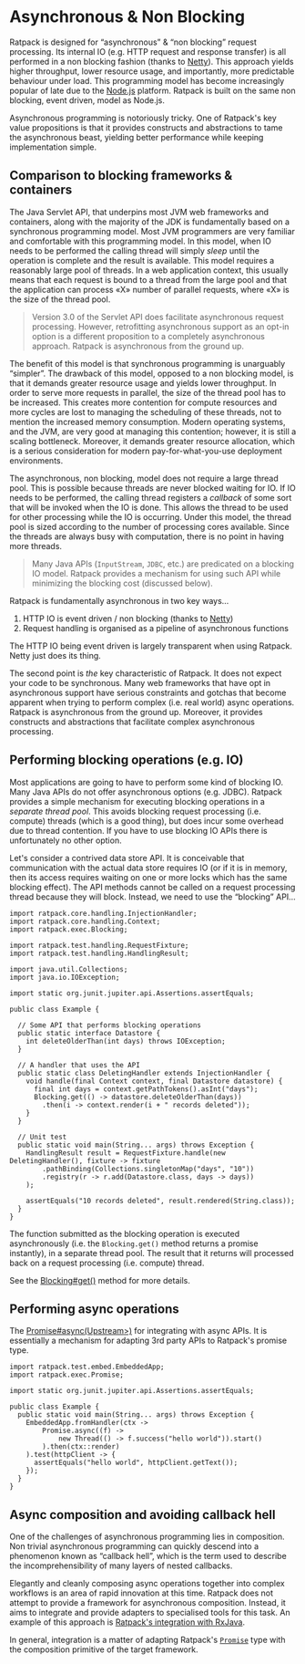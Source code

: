 # Asynchronous & Non Blocking

Ratpack is designed for “asynchronous” & “non blocking” request processing.
Its internal IO (e.g. HTTP request and response transfer) is all performed in a non blocking fashion (thanks to [Netty](http://netty.io/)).
This approach yields higher throughput, lower resource usage, and importantly, more predictable behaviour under load.
This programming model has become increasingly popular of late due to the [Node.js](http://nodejs.org) platform.
Ratpack is built on the same non blocking, event driven, model as Node.js.

Asynchronous programming is notoriously tricky.
One of Ratpack's key value propositions is that it provides constructs and abstractions to tame the asynchronous beast, yielding better performance while keeping implementation simple.

## Comparison to blocking frameworks & containers

The Java Servlet API, that underpins most JVM web frameworks and containers, along with the majority of the JDK is fundamentally based on a synchronous programming model.
Most JVM programmers are very familiar and comfortable with this programming model.
In this model, when IO needs to be performed the calling thread will simply _sleep_ until the operation is complete and the result is available.
This model requires a reasonably large pool of threads.
In a web application context, this usually means that each request is bound to a thread from the large pool and that the application can process «X» number of parallel requests, where «X» is the size of the thread pool.

> Version 3.0 of the Servlet API does facilitate asynchronous request processing.
> However, retrofitting asynchronous support as an opt-in option is a different proposition to a completely asynchronous approach.
> Ratpack is asynchronous from the ground up.

The benefit of this model is that synchronous programming is unarguably “simpler”.
The drawback of this model, opposed to a non blocking model, is that it demands greater resource usage and yields lower throughput.
In order to serve more requests in parallel, the size of the thread pool has to be increased.
This creates more contention for compute resources and more cycles are lost to managing the scheduling of these threads, not to mention the increased memory consumption.
Modern operating systems, and the JVM, are very good at managing this contention; however, it is still a scaling bottleneck.
Moreover, it demands greater resource allocation, which is a serious consideration for modern pay-for-what-you-use deployment environments.

The asynchronous, non blocking, model does not require a large thread pool.
This is possible because threads are never blocked waiting for IO.
If IO needs to be performed, the calling thread registers a _callback_ of some sort that will be invoked when the IO is done.
This allows the thread to be used for other processing while the IO is occurring.
Under this model, the thread pool is sized according to the number of processing cores available.
Since the threads are always busy with computation, there is no point in having more threads.

> Many Java APIs (`InputStream`, `JDBC`, etc.) are predicated on a blocking IO model.
> Ratpack provides a mechanism for using such API while minimizing the blocking cost (discussed below).

Ratpack is fundamentally asynchronous in two key ways…

1. HTTP IO is event driven / non blocking (thanks to [Netty](http://netty.io/))
2. Request handling is organised as a pipeline of asynchronous functions

The HTTP IO being event driven is largely transparent when using Ratpack.
Netty just does its thing.

The second point is _the_ key characteristic of Ratpack.
It does not expect your code to be synchronous.
Many web frameworks that have opt in asynchronous support have serious constraints and gotchas that become apparent when trying to perform complex (i.e. real world) async operations.
Ratpack is asynchronous from the ground up.
Moreover, it provides constructs and abstractions that facilitate complex asynchronous processing.

## Performing blocking operations (e.g. IO)

Most applications are going to have to perform some kind of blocking IO.
Many Java APIs do not offer asynchronous options (e.g. JDBC).
Ratpack provides a simple mechanism for executing blocking operations in a _separate thread pool_.
This avoids blocking request processing (i.e. compute) threads (which is a good thing), but does incur some overhead due to thread contention.
If you have to use blocking IO APIs there is unfortunately no other option.

Let's consider a contrived data store API.
It is conceivable that communication with the actual data store requires IO (or if it is in memory, then its access requires waiting on one or more locks which has the same blocking effect).
The API methods cannot be called on a request processing thread because they will block.
Instead, we need to use the “blocking” API…

```language-java
import ratpack.core.handling.InjectionHandler;
import ratpack.core.handling.Context;
import ratpack.exec.Blocking;

import ratpack.test.handling.RequestFixture;
import ratpack.test.handling.HandlingResult;

import java.util.Collections;
import java.io.IOException;

import static org.junit.jupiter.api.Assertions.assertEquals;

public class Example {

  // Some API that performs blocking operations
  public static interface Datastore {
    int deleteOlderThan(int days) throws IOException;
  }

  // A handler that uses the API
  public static class DeletingHandler extends InjectionHandler {
    void handle(final Context context, final Datastore datastore) {
      final int days = context.getPathTokens().asInt("days");
      Blocking.get(() -> datastore.deleteOlderThan(days))
        .then(i -> context.render(i + " records deleted"));
    }
  }

  // Unit test
  public static void main(String... args) throws Exception {
    HandlingResult result = RequestFixture.handle(new DeletingHandler(), fixture -> fixture
        .pathBinding(Collections.singletonMap("days", "10"))
        .registry(r -> r.add(Datastore.class, days -> days))
    );

    assertEquals("10 records deleted", result.rendered(String.class));
  }
}
```

The function submitted as the blocking operation is executed asynchronously (i.e. the `Blocking.get()` method returns a promise instantly), in a separate thread pool.
The result that it returns will processed back on a request processing (i.e. compute) thread.

See the [Blocking#get()](api/ratpack/exec/Blocking.html#get%28ratpack.func.Factory%29) method for more details.

## Performing async operations

The [Promise#async(Upstream<T>>)](api/ratpack/exec/Promise.html#async%28ratpack.exec.Upstream%29) for integrating with async APIs.
It is essentially a mechanism for adapting 3rd party APIs to Ratpack's promise type.

```language-java
import ratpack.test.embed.EmbeddedApp;
import ratpack.exec.Promise;

import static org.junit.jupiter.api.Assertions.assertEquals;

public class Example {
  public static void main(String... args) throws Exception {
    EmbeddedApp.fromHandler(ctx ->
        Promise.async((f) ->
            new Thread(() -> f.success("hello world")).start()
        ).then(ctx::render)
    ).test(httpClient -> {
      assertEquals("hello world", httpClient.getText());
    });
  }
}
```

## Async composition and avoiding callback hell

One of the challenges of asynchronous programming lies in composition.
Non trivial asynchronous programming can quickly descend into a phenomenon known as “callback hell”, which is the term used to describe the incomprehensibility of many layers of nested callbacks.

Elegantly and cleanly composing async operations together into complex workflows is an area of rapid innovation at this time.
Ratpack does not attempt to provide a framework for asynchronous composition.
Instead, it aims to integrate and provide adapters to specialised tools for this task.
An example of this approach is [Ratpack's integration with RxJava](rxjava.html).

In general, integration is a matter of adapting Ratpack's [`Promise`](api/ratpack/exec/Promise.html) type with the composition primitive of the target framework.

